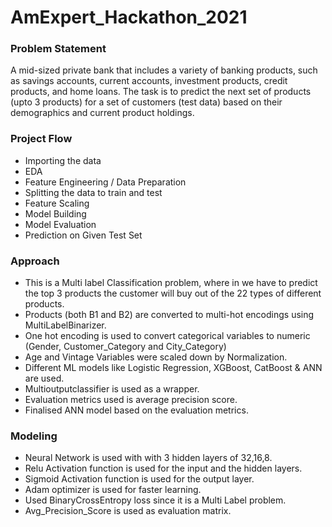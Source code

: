 # AmExpert_Hackathon_2021
### Problem Statement
A mid-sized private bank that includes a variety of banking products, such as savings accounts, current accounts, investment products, credit products, and home loans. The task is to predict the next set of products (upto 3 products) for a set of customers (test data) based on their demographics and current product holdings.

### Project Flow
* Importing the data
* EDA
* Feature Engineering / Data Preparation
* Splitting the data to train and test
* Feature Scaling
* Model Building
* Model Evaluation
* Prediction on Given Test Set

### Approach
* This is a Multi label Classification problem, where in we have to predict the top 3 products the customer will buy out of the 22 types of different products.
* Products (both B1 and B2) are converted to multi-hot encodings using MultiLabelBinarizer.
* One hot encoding is used to convert categorical variables to numeric (Gender, Customer_Category and City_Category)
* Age and Vintage Variables were scaled down by Normalization.
* Different ML models like Logistic Regression, XGBoost, CatBoost & ANN are used.
* Multioutputclassifier is used as a wrapper.
* Evaluation metrics used is average precision score.
* Finalised ANN model based on the evaluation metrics.

### Modeling
* Neural Network is used with with 3 hidden layers of 32,16,8.
* Relu Activation function is used for the input and the hidden layers.
* Sigmoid Activation function is used for the output layer.
* Adam optimizer is used for faster learning.
* Used BinaryCrossEntropy loss since it is a Multi Label problem.
* Avg_Precision_Score is used as evaluation matrix.
